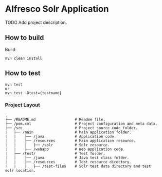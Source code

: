 # Alfresco Solr Application
TODO Add project description.
## How to build
Build:
```
mvn clean install
```

## How to test
```
mvn test 
or
mvn test -Dtest={testname}
```

### Project Layout

```
.
├── /README.md                  # Readme file.
├── /pom.xml                    # Project configuration and meta data.
├── /src                        # Project source code folder.
|   ├── /main                   # Main application folder.
|   |    ├── /java              # Application code.
|   |    ├── /resources         # Main application resource.
|   |    |   ├── /solr          # Solr resource.
|   |    ├── /webapp            # Web application code.
|   ├── /test/                  # Test folder.
|   |    ├── /java              # Java test class folder.
|   |    ├── /resources         # Test resource directory.
|   |    |   ├── /test-files    # Solr test data directory and test solr location.
```
